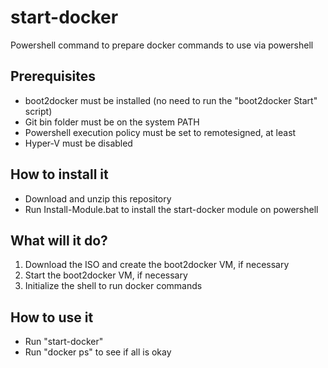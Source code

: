 # start-docker
Powershell command to prepare docker commands to use via powershell

## Prerequisites
- boot2docker must be installed (no need to run the "boot2docker Start" script)
- Git bin folder must be on the system PATH
- Powershell execution policy must be set to remotesigned, at least
- Hyper-V must be disabled

## How to install it
- Download and unzip this repository
- Run Install-Module.bat to install the start-docker module on powershell

## What will it do?
1. Download the ISO and create the boot2docker VM, if necessary
2. Start the boot2docker VM, if necessary
3. Initialize the shell to run docker commands

## How to use it
- Run "start-docker"
- Run "docker ps" to see if all is okay